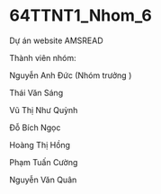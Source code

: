 # 64TTNT1_Nhom_6
Dự án website AMSREAD









Thành viên nhóm:   

Nguyễn Anh Đức  (Nhóm trưởng )

Thái Văn Sáng

Vũ Thị Như Quỳnh

Đỗ Bích Ngọc

Hoàng Thị Hồng

Phạm Tuấn Cường

Nguyễn Văn Quân
